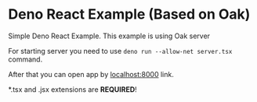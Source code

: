 # Deno React Example (Based on Oak) 
Simple Deno React Example. This example is using Oak server

For starting server you need to use `deno run --allow-net server.tsx` command.

After that you can open app by 
[localhost:8000](http://localhost:8000) link.

*.tsx and .jsx extensions are **REQUIRED**!
